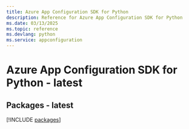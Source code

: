 ```yaml
---
title: Azure App Configuration SDK for Python
description: Reference for Azure App Configuration SDK for Python
ms.date: 03/13/2025
ms.topic: reference
ms.devlang: python
ms.service: appconfiguration
---
```

# Azure App Configuration SDK for Python - latest
## Packages - latest
[!INCLUDE [packages](app-configuration-index.md)]